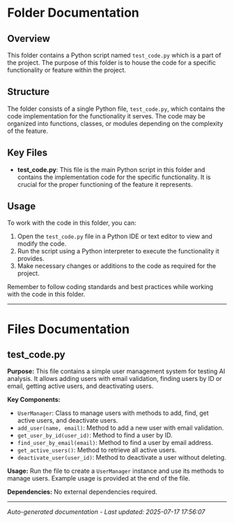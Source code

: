 # Folder Documentation

## Overview
This folder contains a Python script named `test_code.py` which is a part of the project. The purpose of this folder is to house the code for a specific functionality or feature within the project.

## Structure
The folder consists of a single Python file, `test_code.py`, which contains the code implementation for the functionality it serves. The code may be organized into functions, classes, or modules depending on the complexity of the feature.

## Key Files
- **test_code.py**: This file is the main Python script in this folder and contains the implementation code for the specific functionality. It is crucial for the proper functioning of the feature it represents.

## Usage
To work with the code in this folder, you can:
1. Open the `test_code.py` file in a Python IDE or text editor to view and modify the code.
2. Run the script using a Python interpreter to execute the functionality it provides.
3. Make necessary changes or additions to the code as required for the project.

Remember to follow coding standards and best practices while working with the code in this folder.

---

# Files Documentation

## test_code.py

**Purpose:** This file contains a simple user management system for testing AI analysis. It allows adding users with email validation, finding users by ID or email, getting active users, and deactivating users.

**Key Components:**
- `UserManager`: Class to manage users with methods to add, find, get active users, and deactivate users.
- `add_user(name, email)`: Method to add a new user with email validation.
- `get_user_by_id(user_id)`: Method to find a user by ID.
- `find_user_by_email(email)`: Method to find a user by email address.
- `get_active_users()`: Method to retrieve all active users.
- `deactivate_user(user_id)`: Method to deactivate a user without deleting.

**Usage:** Run the file to create a `UserManager` instance and use its methods to manage users. Example usage is provided at the end of the file.

**Dependencies:** No external dependencies required.

---
*Auto-generated documentation - Last updated: 2025-07-17 17:56:07*
